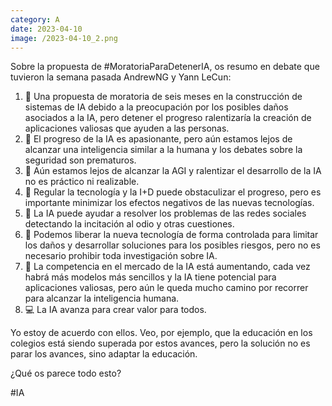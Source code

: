 ```yaml
--- 
category: A 
date: 2023-04-10 
image: /2023-04-10_2.png 
--- 
```


Sobre la propuesta de #MoratoriaParaDetenerIA, os resumo en debate que tuvieron la semana pasada AndrewNG y Yann LeCun:

1. 🤔 Una propuesta de moratoria de seis meses en la construcción de sistemas de IA debido a la preocupación por los posibles daños asociados a la IA, pero detener el progreso ralentizaría la creación de aplicaciones valiosas que ayuden a las personas.
2. 🤖 El progreso de la IA es apasionante, pero aún estamos lejos de alcanzar una inteligencia similar a la humana y los debates sobre la seguridad son prematuros.
3. 🤔 Aún estamos lejos de alcanzar la AGI y ralentizar el desarrollo de la IA no es práctico ni realizable.
4. 🚫 Regular la tecnología y la I+D puede obstaculizar el progreso, pero es importante minimizar los efectos negativos de las nuevas tecnologías.
5. 🤖 La IA puede ayudar a resolver los problemas de las redes sociales detectando la incitación al odio y otras cuestiones.
6. 🤖 Podemos liberar la nueva tecnología de forma controlada para limitar los daños y desarrollar soluciones para los posibles riesgos, pero no es necesario prohibir toda investigación sobre IA.
7. 🤖 La competencia en el mercado de la IA está aumentando, cada vez habrá más modelos más sencillos y la IA tiene potencial para aplicaciones valiosas, pero aún le queda mucho camino por recorrer para alcanzar la inteligencia humana.
8. 💻 La IA avanza para crear valor para todos.

Yo estoy de acuerdo con ellos. Veo, por ejemplo, que la educación en los colegios está siendo superada por estos avances, pero la solución no es parar los avances, sino adaptar la educación. 

¿Qué os parece todo esto?

#IA